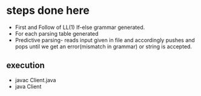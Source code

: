 
# steps done here
- First and Follow of LL(1) If-else grammar generated.
- For each parsing table generated
- Predictive parsing- reads input given in file and accordingly pushes and pops until we get an error(mismatch in grammar) or string is accepted.

## execution
- javac Client.java
- java Client
